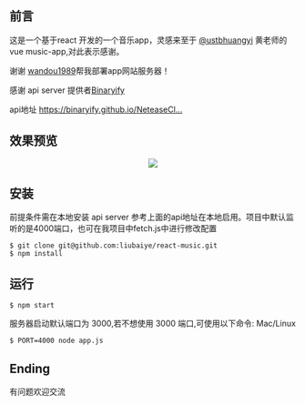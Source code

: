 ## 前言

<p>这是一个基于react 开发的一个音乐app，灵感来至于 <a href="https://github.com/ustbhuangyi">@ustbhuangyi</a> 黄老师的vue music-app,对此表示感谢。</p>
<p>谢谢 <a rel="nofollow" href="https://github.com/wandou1989">wandou1989</a>帮我部署app网站服务器！</p>
<p>感谢 api server 提供者<a href="https://github.com/Binaryify/NeteaseCloudMusicApi/commits?author=Binaryify ">Binaryify</a></p>
<p>api地址 <a rel="nofollow" href="https://binaryify.github.io/NeteaseCloudMusicApi">https://binaryify.github.io/NeteaseCl…</a></p>


## 效果预览
<p style="text-align:center;">
  <img src="http://www.sunshinejy.cn/github/20180425_092859.gif"/>
</p>

## 安装
前提条件需在本地安装 api server 参考上面的api地址在本地启用。项目中默认监听的是4000端口，也可在我项目中fetch.js中进行修改配置
```shell
$ git clone git@github.com:liubaiye/react-music.git
$ npm install
```

## 运行

```shell
$ npm start
```

服务器启动默认端口为 3000,若不想使用 3000 端口,可使用以下命令: Mac/Linux

```shell
$ PORT=4000 node app.js
```

## Ending
有问题欢迎交流



